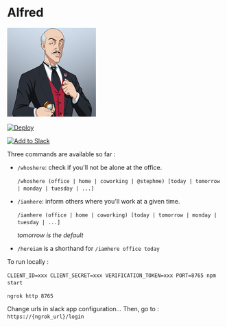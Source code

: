 # Alfred

![The loyal Alfred](/images/alfred.png)

[![Deploy](https://www.herokucdn.com/deploy/button.svg)](https://heroku.com/deploy)

<a href="https://slack.com/oauth/authorize?scope=incoming-webhook,commands&client_id=262284336982.260747569328"><img alt="Add to Slack" height="40" width="139" src="https://platform.slack-edge.com/img/add_to_slack.png" srcset="https://platform.slack-edge.com/img/add_to_slack.png 1x, https://platform.slack-edge.com/img/add_to_slack@2x.png 2x" /></a>

Three commands are available so far :

- `/whoshere`: check if you'll not be alone at the office.

	`/whoshere (office | home | coworking | @stephme) [today | tomorrow | monday | tuesday | ...]`
 
- `/iamhere`: inform others where you'll work at a given time.

	`/iamhere (office | home | coworking) [today | tomorrow | monday | tuesday | ...]`

	*tomorrow is the default*

- `/hereiam` is a shorthand for `/iamhere office today`

To run locally :

`CLIENT_ID=xxx CLIENT_SECRET=xxx VERIFICATION_TOKEN=xxx PORT=8765 npm start`

`ngrok http 8765`

Change urls in slack app configuration... Then, go to : `https://{ngrok_url}/login`
